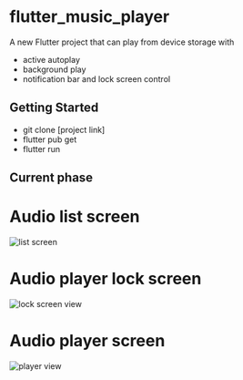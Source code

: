 # flutter_music_player

A new Flutter project that can play from device storage with 
 - active autoplay
 - background play
 - notification bar and lock screen control

## Getting Started

- git clone [project link]
- flutter pub get
- flutter run

## Current phase
# Audio list screen
![list screen](https://res.cloudinary.com/dcmgtfqoi/image/upload/v1725646506/Screenshot_20240907_000114_rgulg8.png)

# Audio player lock screen
![lock screen view](https://res.cloudinary.com/dcmgtfqoi/image/upload/v1725646487/lock_screen_hablqw.png)

# Audio player screen 
![player view](https://res.cloudinary.com/dcmgtfqoi/image/upload/v1725646502/audio_screen_yyvy1w.png)

